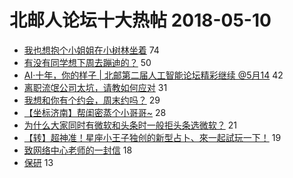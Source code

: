 # 北邮人论坛十大热帖 2018-05-10

- [我也想抱个小姐姐在小树林坐着](https://bbs.byr.cn/article/Feeling/3057497) 74
- [有没有同学想下周去蹦迪的？](https://bbs.byr.cn/article/Talking/6003262) 50
- [AI·十年，你的样子 | 北邮第二届人工智能论坛精彩继续 @5月14](https://bbs.byr.cn/article/Selfsupport/22638) 42
- [离职流氓公司太坑，请教如何应对](https://bbs.byr.cn/article/WorkLife/1102564) 31
- [我想和你有个约会，周末约吗？](https://bbs.byr.cn/article/Tennis/32443) 29
- [【坐标济南】帮闺密蒸个小哥哥~](https://bbs.byr.cn/article/Friends/1868104) 28
- [为什么大家同时有微软和头条时一般拒头条选微软？](https://bbs.byr.cn/article/Job/1971030) 21
- [【转】超神准！星座小王子独创的新型占卜、來一起試玩一下！](https://bbs.byr.cn/article/Constellations/326533) 19
- [致网络中心老师的一封信](https://bbs.byr.cn/article/BUPTNet/94571) 18
- [保研](https://bbs.byr.cn/article/StudyShare/183779) 13


